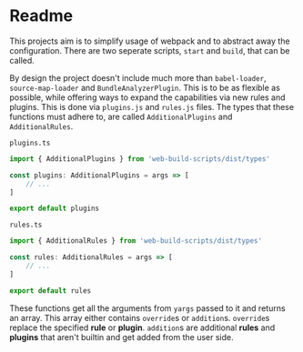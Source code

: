 # Readme

This projects aim is to simplify usage of webpack and to abstract away the configuration. There are two seperate scripts, `start` and `build`, that can be called.

By design the project doesn't include much more than `babel-loader`, `source-map-loader` and `BundleAnalyzerPlugin`. This is to be as flexible as possible, while offering ways to expand the capabilities via new rules and plugins. This is done via `plugins.js` and `rules.js` files. The types that these functions must adhere to, are called `AdditionalPlugins` and `AdditionalRules`.

`plugins.ts`

```ts
import { AdditionalPlugins } from 'web-build-scripts/dist/types'

const plugins: AdditionalPlugins = args => [
    // ...
]

export default plugins
```

`rules.ts`

```ts
import { AdditionalRules } from 'web-build-scripts/dist/types'

const rules: AdditionalRules = args => [
    // ...
]

export default rules
```

These functions get all the arguments from `yargs` passed to it and returns an array.
This array either contains `override`s or `addition`s. `override`s replace the specified **rule** or **plugin**. `addition`s are additional **rules** and **plugins** that aren't builtin and get added from the user side.